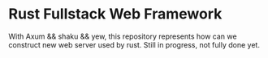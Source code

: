 # Rust Fullstack Web Framework
With Axum && shaku && yew, this repository represents how can we construct new web server used by rust. Still in progress, not fully done yet.
